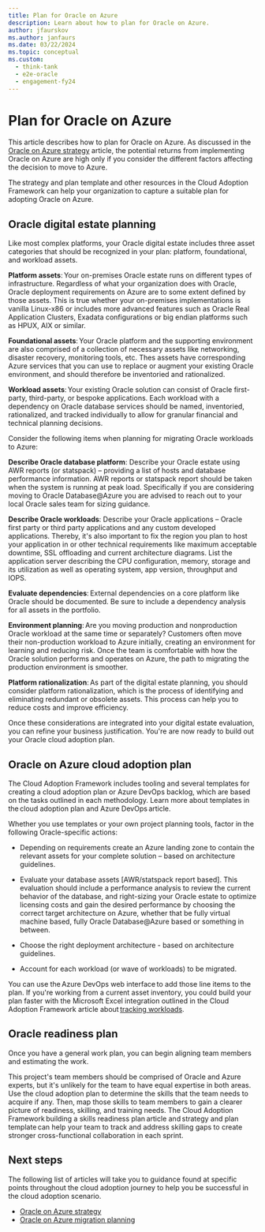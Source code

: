 ```yaml
---
title: Plan for Oracle on Azure 
description: Learn about how to plan for Oracle on Azure.
author: jfaurskov
ms.author: janfaurs
ms.date: 03/22/2024
ms.topic: conceptual
ms.custom: 
  - think-tank
  - e2e-oracle
  - engagement-fy24
--- 
```


# Plan for Oracle on Azure  

This article describes how to plan for Oracle on Azure. As discussed in the [Oracle on Azure strategy](oracle-landing-zone-strategy.md) article, the potential returns from implementing Oracle on Azure are high only if you consider the different factors affecting the decision to move to Azure.

The strategy and plan template and other resources in the Cloud Adoption Framework can help your organization to capture a suitable plan for adopting Oracle on Azure.

## Oracle digital estate planning

Like most complex platforms, your Oracle digital estate includes three asset categories that should be recognized in your plan: platform, foundational, and workload assets.

**Platform assets**: Your on-premises Oracle estate runs on different types of infrastructure. Regardless of what your organization does with Oracle, Oracle deployment requirements on Azure are to some extent defined by those assets. This is true whether your on-premises implementations is vanilla Linux-x86 or includes more advanced features such as Oracle Real Application Clusters, Exadata configurations or big endian platforms such as HPUX, AIX or similar.

**Foundational assets**: Your Oracle platform and the supporting environment are also comprised of a collection of necessary assets like networking, disaster recovery, monitoring tools, etc. Thes assets have corresponding Azure services that you can use to replace or augment your existing Oracle environment, and should therefore be inventoried and rationalized.

**Workload assets**: Your existing Oracle solution can consist of Oracle first-party, third-party, or bespoke applications. Each workload with a dependency on Oracle database services should be named, inventoried, rationalized, and tracked individually to allow for granular financial and technical planning decisions.

Consider the following items when planning for migrating Oracle workloads to Azure:

**Describe Oracle database platform**: Describe your Oracle estate using AWR reports (or statspack) – providing a list of hosts and database performance information. AWR reports or statspack report should be taken when the system is running at peak load. Specifically if you are considering moving to Oracle Database@Azure you are advised to reach out to your local Oracle sales team for sizing guidance.

**Describe Oracle workloads**: Describe your Oracle applications – Oracle first party or third party applications and any custom developed applications. Thereby, it's also important to fix the region you plan to host your application in or other technical requirements like maximum acceptable downtime, SSL offloading and current architecture diagrams. List the application server describing the CPU configuration, memory, storage and its utilization as well as operating system, app version, throughput and IOPS.

**Evaluate dependencies**: External dependencies on a core platform like Oracle should be documented. Be sure to include a dependency analysis for all assets in the portfolio.  

**Environment planning**: Are you moving production and nonproduction Oracle workload at the same time or separately? Customers often move their non-production workload to Azure initially, creating an environment for learning and reducing risk. Once the team is comfortable with how the Oracle solution performs and operates on Azure, the path to migrating the production environment is smoother.

**Platform rationalization**: As part of the digital estate planning, you should consider platform rationalization, which is the process of identifying and eliminating redundant or obsolete assets. This process can help you to reduce costs and improve efficiency.

Once these considerations are integrated into your digital estate evaluation, you can refine your business justification. You're are now ready to build out your Oracle cloud adoption plan.

## Oracle on Azure cloud adoption plan

The Cloud Adoption Framework includes tooling and several templates for creating a cloud adoption plan or Azure DevOps backlog, which are based on the tasks outlined in each methodology. Learn more about templates in the cloud adoption plan and Azure DevOps article.

Whether you use templates or your own project planning tools, factor in the following Oracle-specific actions:

- Depending on requirements create an Azure landing zone to contain the relevant assets for your complete solution – based on architecture guidelines.

- Evaluate your database assets [AWR/statspack report based]. This evaluation should include a performance analysis to review the current behavior of the database, and right-sizing your Oracle estate to optimize licensing costs and gain the desired performance by choosing the correct target architecture on Azure, whether that be fully virtual machine based, fully Oracle Database@Azure based or something in between.

- Choose the right deployment architecture - based on architecture guidelines.

- Account for each workload (or wave of workloads) to be migrated.

You can use the Azure DevOps web interface to add those line items to the plan. If you're working from a current asset inventory, you could build your plan faster with the Microsoft Excel integration outlined in the Cloud Adoption Framework article about [tracking workloads](../../plan/workloads.md).

## Oracle readiness plan

Once you have a general work plan, you can begin aligning team members and estimating the work.

This project's team members should be comprised of Oracle and Azure experts, but it's unlikely for the team to have equal expertise in both areas. Use the cloud adoption plan to determine the skills that the team needs to acquire if any. Then, map those skills to team members to gain a clearer picture of readiness, skilling, and training needs. The Cloud Adoption Framework building a skills readiness plan article and strategy and plan template can help your team to track and address skilling gaps to create stronger cross-functional collaboration in each sprint.

## Next steps

The following list of articles will take you to guidance found at specific points throughout the cloud adoption journey to help you be successful in the cloud adoption scenario.

- [Oracle on Azure strategy](oracle-landing-zone-strategy.md)
- [Oracle on Azure migration planning](oracle-migration-planning.md)